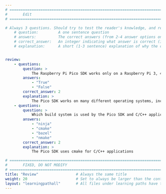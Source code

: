 ```yaml
---
# ================================================================================
#       Edit
# ================================================================================

# Always 3 questions. Should try to test the reader's knowledge, and reinforce the key points you want them to remember.
    # question:         A one sentence question
    # answers:          The correct answers (from 2-4 answer options only). Should be surrounded by quotes.
    # correct_answer:   An integer indicating what answer is correct (index starts from 0)
    # explanation:      A short (1-3 sentence) explanation of why the correct answer is correct. Can add aditional context if desired


review:
    - questions:
        question: >
            The Raspberry Pi Pico SDK works only on a Raspberry Pi 3, 4, or 400.
        answers:
            - "True"
            - "False"
        correct_answer: 2                  
        explanation: >
            The Pico SDK works on many different operating systems, including Ubuntu, Debian, Windows, and macOS.
    - questions:
        question: >
            Which build system is used by the Pico SDK and C/C++ applications?
        answers:
            - "ninja"
            - "cmake"
            - "bazel"
            - "nmake"
        correct_answer: 2                  
        explanation: >
            The Pico SDK uses cmake for C/C++ applications

# ================================================================================
#       FIXED, DO NOT MODIFY
# ================================================================================
title: "Review"                 # Always the same title
weight: 20                      # Set to always be larger than the content in this path
layout: "learningpathall"       # All files under learning paths have this same wrapper
---
```

